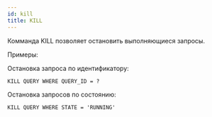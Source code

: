 ```yaml
---
id: kill
title: KILL
---
```


Комманда KILL позволяет остановить выполняющиеся запросы.

Примеры:

Остановка запроса по идентификатору:

`KILL QUERY WHERE QUERY_ID = ?`

Остановка запросов по состоянию:

`KILL QUERY WHERE STATE = 'RUNNING'`
